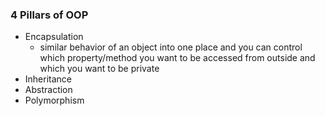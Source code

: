 ### 4 Pillars of OOP

- Encapsulation
  - similar behavior of an object into one place and you can control which property/method you want to be accessed from outside and which you want to be private
- Inheritance
- Abstraction
- Polymorphism
